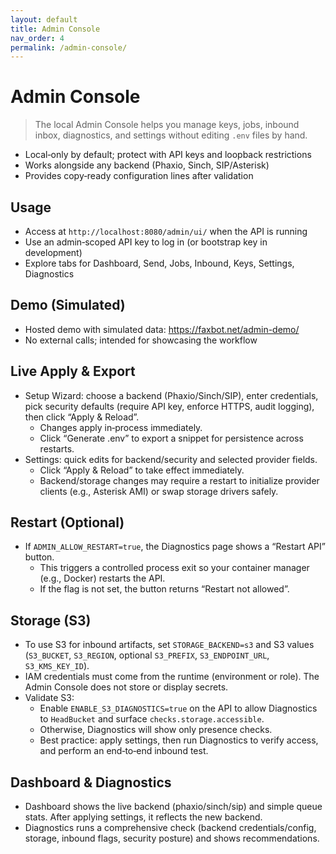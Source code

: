```yaml
---
layout: default
title: Admin Console
nav_order: 4
permalink: /admin-console/
---
```


# Admin Console

> The local Admin Console helps you manage keys, jobs, inbound inbox, diagnostics, and settings without editing `.env` files by hand.

- Local‑only by default; protect with API keys and loopback restrictions
- Works alongside any backend (Phaxio, Sinch, SIP/Asterisk)
- Provides copy‑ready configuration lines after validation

## Usage

- Access at `http://localhost:8080/admin/ui/` when the API is running
- Use an admin‑scoped API key to log in (or bootstrap key in development)
- Explore tabs for Dashboard, Send, Jobs, Inbound, Keys, Settings, Diagnostics

## Demo (Simulated)

- Hosted demo with simulated data: https://faxbot.net/admin-demo/
- No external calls; intended for showcasing the workflow

## Live Apply & Export

- Setup Wizard: choose a backend (Phaxio/Sinch/SIP), enter credentials, pick security defaults (require API key, enforce HTTPS, audit logging), then click “Apply & Reload”.
  - Changes apply in‑process immediately.
  - Click “Generate .env” to export a snippet for persistence across restarts.
- Settings: quick edits for backend/security and selected provider fields.
  - Click “Apply & Reload” to take effect immediately.
  - Backend/storage changes may require a restart to initialize provider clients (e.g., Asterisk AMI) or swap storage drivers safely.

## Restart (Optional)

- If `ADMIN_ALLOW_RESTART=true`, the Diagnostics page shows a “Restart API” button.
  - This triggers a controlled process exit so your container manager (e.g., Docker) restarts the API.
  - If the flag is not set, the button returns “Restart not allowed”.

## Storage (S3)

- To use S3 for inbound artifacts, set `STORAGE_BACKEND=s3` and S3 values (`S3_BUCKET`, `S3_REGION`, optional `S3_PREFIX`, `S3_ENDPOINT_URL`, `S3_KMS_KEY_ID`).
- IAM credentials must come from the runtime (environment or role). The Admin Console does not store or display secrets.
- Validate S3:
  - Enable `ENABLE_S3_DIAGNOSTICS=true` on the API to allow Diagnostics to `HeadBucket` and surface `checks.storage.accessible`.
  - Otherwise, Diagnostics will show only presence checks.
  - Best practice: apply settings, then run Diagnostics to verify access, and perform an end‑to‑end inbound test.

## Dashboard & Diagnostics

- Dashboard shows the live backend (phaxio/sinch/sip) and simple queue stats. After applying settings, it reflects the new backend.
- Diagnostics runs a comprehensive check (backend credentials/config, storage, inbound flags, security posture) and shows recommendations.
